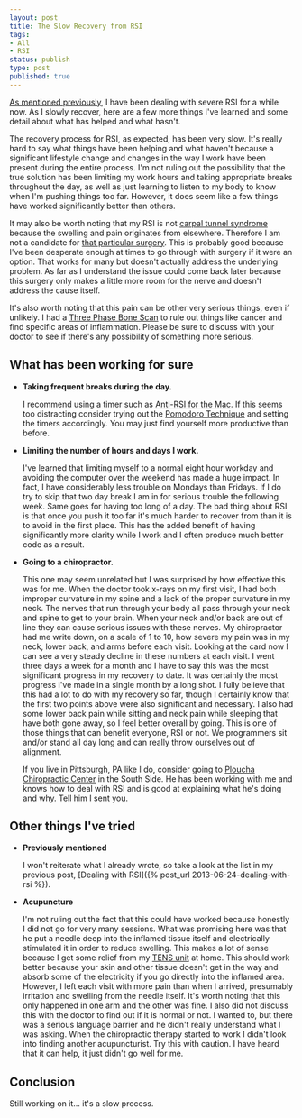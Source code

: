 ```yaml
---
layout: post
title: The Slow Recovery from RSI
tags:
- All
- RSI
status: publish
type: post
published: true
---
```


<p class="intro"><a href="{% post_url 2013-06-24-dealing-with-rsi %}">As mentioned previously</a>, I have been dealing with severe RSI for a while now. As I slowly recover, here are a few more things I've learned and some detail about what has helped and what hasn't.</p>

The recovery process for RSI, as expected, has been very slow. It's really hard to say what things have been helping and what haven't because a significant lifestyle change and changes in the way I work have been present during the entire process. I'm not ruling out the possibility that the true solution has been limiting my work hours and taking appropriate breaks throughout the day, as well as just learning to listen to my body to know when I'm pushing things too far. However, it does seem like a few things have worked significantly better than others.

It may also be worth noting that my RSI is not [carpal tunnel syndrome](http://en.wikipedia.org/wiki/Carpal_tunnel_syndrome) because the swelling and pain originates from elsewhere. Therefore I am not a candidate for [that particular surgery](http://www.webmd.com/pain-management/carpal-tunnel/open-carpal-tunnel-surgery-for-carpal-tunnel-syndrome). This is probably good because I've been desperate enough at times to go through with surgery if it were an option. That works for many but doesn't actually address the underlying problem. As far as I understand the issue could come back later because this surgery only makes a little more room for the nerve and doesn't address the cause itself.

It's also worth noting that this pain can be other very serious things, even if unlikely. I had a [Three Phase Bone Scan](http://en.wikipedia.org/wiki/Bone_scintigraphy) to rule out things like cancer and find specific areas of inflammation. Please be sure to discuss with your doctor to see if there's any possibility of something more serious.


## What has been working for sure

*   __Taking frequent breaks during the day.__

    I recommend using a timer such as [Anti-RSI for the Mac](http://tech.inhelsinki.nl/antirsi/). If this seems too distracting consider trying out the [Pomodoro Technique](http://en.wikipedia.org/wiki/Pomodoro_Technique) and setting the timers accordingly. You may just find yourself more productive than before.

*   __Limiting the number of hours and days I work.__

    I've learned that limiting myself to a normal eight hour workday and avoiding the computer over the weekend has made a huge impact. In fact, I have considerably less trouble on Mondays than Fridays. If I do try to skip that two day break I am in for serious trouble the following week. Same goes for having too long of a day. The bad thing about RSI is that once you push it too far it's much harder to recover from than it is to avoid in the first place. This has the added benefit of having significantly more clarity while I work and I often produce much better code as a result.

*   __Going to a chiropractor.__

    This one may seem unrelated but I was surprised by how effective this was for me. When the doctor took x-rays on my first visit, I had both improper curvature in my spine and a lack of the proper curvature in my neck. The nerves that run through your body all pass through your neck and spine to get to your brain.  When your neck and/or back are out of line they can cause serious issues with these nerves. My chiropractor had me write down, on a scale of 1 to 10, how severe my pain was in my neck, lower back, and arms before each visit. Looking at the card now I can see a very steady decline in these numbers at each visit. I went three days a week for a month and I have to say this was the most significant progress in my recovery to date. It was certainly the most progress I've made in a single month by a long shot. I fully believe that this had a lot to do with my recovery so far, though I certainly know that the first two points above were also significant and necessary. I also had some lower back pain while sitting and neck pain while sleeping that have both gone away, so I feel better overall by going. This is one of those things that can benefit everyone, RSI or not. We programmers sit and/or stand all day long and can really throw ourselves out of alignment.

    If you live in Pittsburgh, PA like I do, consider going to [Ploucha Chiropractic Center](http://www.mypittsburghchiro.com/) in the South Side. He has been working with me and knows how to deal with RSI and is good at explaining what he's doing and why. Tell him I sent you.


## Other things I've tried

*   __Previously mentioned__

    I won't reiterate what I already wrote, so take a look at the list in my previous post, [Dealing with RSI]({% post_url 2013-06-24-dealing-with-rsi %}).

*   __Acupuncture‎__

    I'm not ruling out the fact that this could have worked because honestly I did not go for very many sessions. What was promising here was that he put a needle deep into the inflamed tissue itself and electrically stimulated it in order to reduce swelling. This makes a lot of sense because I get some relief from my [TENS unit](http://en.wikipedia.org/wiki/Transcutaneous_electrical_nerve_stimulation) at home. This should work better because your skin and other tissue doesn't get in the way and absorb some of the electricity if you go directly into the inflamed area. However, I left each visit with more pain than when I arrived, presumably irritation and swelling from the needle itself. It's worth noting that this only happened in one arm and the other was fine. I also did not discuss this with the doctor to find out if it is normal or not. I wanted to, but there was a serious language barrier and he didn't really understand what I was asking. When the chiropractic therapy started to work I didn't look into finding another acupuncturist. Try this with caution. I have heard that it can help, it just didn't go well for me.


## Conclusion

Still working on it... it's a slow process.